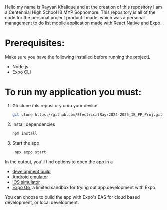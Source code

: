 Hello my name is Rayyan Khalique and at the creation of this repository I am a Centennial High School IB MYP Sophomore. 
This repository is all of the code for the personal project product I made, which was a personal management to do list mobile application made with React Native and Expo. 

# Prerequisites:
Make sure you have the following installed before running the projectL 
- Node.js
- Expo CLI

# To run my application you must: 

1. Git clone this repository onto your device.
   ```bash
   git clone https://github.com/ElectricalRay/2024-2025_IB_PP_Proj.git
3. Install dependencies
   ```bash
   npm install
   ```
4. Start the app
   ```bash
    npx expo start
   ```
In the output, you'll find options to open the app in a
- [development build](https://docs.expo.dev/develop/development-builds/introduction/)
- [Android emulator](https://docs.expo.dev/workflow/android-studio-emulator/)
- [iOS simulator](https://docs.expo.dev/workflow/ios-simulator/)
- [Expo Go](https://expo.dev/go), a limited sandbox for trying out app development with Expo

You can choose to build the app with Expo's EAS for cloud based development, or local development. 
